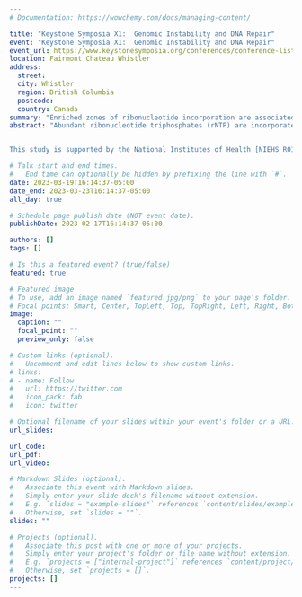 ```yaml
---
# Documentation: https://wowchemy.com/docs/managing-content/

title: "Keystone Symposia X1:  Genomic Instability and DNA Repair"
event: "Keystone Symposia X1:  Genomic Instability and DNA Repair"
event_url: https://www.keystonesymposia.org/conferences/conference-listing/meeting?eventid=6928
location: Fairmont Chateau Whistler
address:
  street:
  city: Whistler
  region: British Columbia
  postcode:
  country: Canada
summary: "Enriched zones of ribonucleotide incorporation are associated with DNA replication and coding sequences in human mitochondrial DNA"
abstract: "Abundant ribonucleotide triphosphates (rNTP) are incorporated into DNA by DNA polymerases in the form of ribonucleoside monophosphates (rNMPs), which is a widespread phenomenon in nature. The incorporated rNMPs in DNA lead to DNA structural change, genome instability, and are associated with human diseases including Aicardi Goutieres syndrome and different types of cancer. In human mitochondrial DNA (hmtDNA), rNMPs are abundant due to the lack of the ribonucleotide excision repair pathway. The rNMP distribution, characteristics, hotspots, and preferred patterns in mtDNA of various human cell types remain to be discovered. In this study, we utilized the ribose-seq technique to capture rNMPs incorporated in the mtDNA of six different human cell types. We aligned the rNMPs to single-nucleotide coordinates in the hmtDNA reference genome using the Ribose-Map bioinformatics toolkit and performed analysis on the rNMP distribution, characteristics, hotspots, preferred patterns, and association with hmtDNA replication sites and genes. We also compared the sequence characteristics of rNTPs incorporated in hmtDNA with those found in yeast mtDNA. We found marked rNTP-incorporation preference on the light strand of hmtDNA in most cell types, but not in the liver tissue cells, which have the opposite strand preference on the heavy strand. We uncovered rNTP-enriched zones (REZs) in hmtDNA, and identified several conserved REZs across the different cell types, despite the ribonuclease-H genotype and the DNA fragmentation methods. Interestingly, we found three REZs in the hmtDNA replication control region. These REZs may affect the replication of hmtDNA by impairing the binding activity of hmtDNA polymerase Pol γ and helicase TWINKLE. Conserved REZs were also present in yeast mtDNA, suggesting that rNTP incorporation is not only far from being a random process but also related to structural and/or functional features of the mtDNA genomes. Furthermore, we located rNMP hotspots in hmtDNA of the different cell types and studied their features. We unveiled the association between rNTP-incorporation frequency and gene size. The longer coding sequences have a significantly higher rNTP-incorporation frequency at each of their nucleotides. While the composition of the incorporated rNMPs varied among the different cell types, by examining the genomic context of rNTP-incorporation sites, we detected common rNMP-incorporation patterns in hmtDNA. The genomic contexts of rNMPs found in hmtDNA were distinct from those found in yeast mtDNA, highlighting a unique signature of rNTP incorporation by hmtDNA Pol γ.


This study is supported by the National Institutes of Health [NIEHS R01 ES026243] and the Howard Hughes Medical Institute Faculty Scholars Award [HHMI 55108574] to Dr. Francesca Storici."

# Talk start and end times.
#   End time can optionally be hidden by prefixing the line with `#`.
date: 2023-03-19T16:14:37-05:00
date_end: 2023-03-23T16:14:37-05:00
all_day: true

# Schedule page publish date (NOT event date).
publishDate: 2023-02-17T16:14:37-05:00

authors: []
tags: []

# Is this a featured event? (true/false)
featured: true

# Featured image
# To use, add an image named `featured.jpg/png` to your page's folder. 
# Focal points: Smart, Center, TopLeft, Top, TopRight, Left, Right, BottomLeft, Bottom, BottomRight.
image:
  caption: ""
  focal_point: ""
  preview_only: false

# Custom links (optional).
#   Uncomment and edit lines below to show custom links.
# links:
# - name: Follow
#   url: https://twitter.com
#   icon_pack: fab
#   icon: twitter

# Optional filename of your slides within your event's folder or a URL.
url_slides:

url_code:
url_pdf:
url_video:

# Markdown Slides (optional).
#   Associate this event with Markdown slides.
#   Simply enter your slide deck's filename without extension.
#   E.g. `slides = "example-slides"` references `content/slides/example-slides.md`.
#   Otherwise, set `slides = ""`.
slides: ""

# Projects (optional).
#   Associate this post with one or more of your projects.
#   Simply enter your project's folder or file name without extension.
#   E.g. `projects = ["internal-project"]` references `content/project/deep-learning/index.md`.
#   Otherwise, set `projects = []`.
projects: []
---
```

